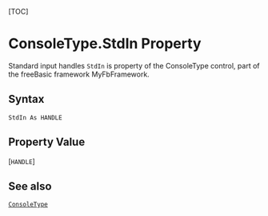 [TOC]
# ConsoleType.StdIn Property
Standard input handles
`StdIn` is property of the ConsoleType control, part of the freeBasic framework MyFbFramework.
## Syntax
```freeBasic
StdIn As HANDLE
```
## Property Value
[`HANDLE`]
## See also
[`ConsoleType`](ConsoleType.md)
